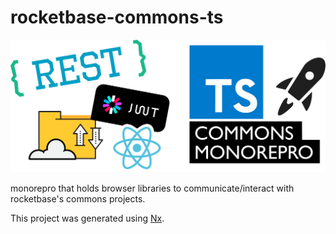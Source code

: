 # rocketbase-commons-ts

![commons-ts](./assets/commons-ts.svg)

monorepro that holds browser libraries to communicate/interact with rocketbase's commons projects.

This project was generated using [Nx](https://nx.dev).
